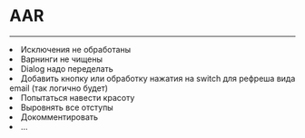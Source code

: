 # AAR
---
<li> Исключения не обработаны
<li> Варнинги не чищены
<li> Dialog надо переделать
<li> Добавить кнопку или обработку нажатия на switch для рефреша вида email (так логично будет)
<li> Попытаться навести красоту
<li> Выровнять все отступы
<li> Докомментировать
<li> ...
